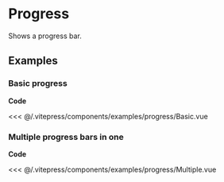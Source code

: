 <script setup>
import Basic from '../.vitepress/components/examples/progress/Basic.vue'
import Multiple from '../.vitepress/components/examples/progress/Multiple.vue'
</script>

# Progress

Shows a progress bar.

## Examples

### Basic progress
<Example>
  <Basic />
</Example>

**Code**

<<< @/.vitepress/components/examples/progress/Basic.vue

### Multiple progress bars in one
<Example>
  <Multiple />
</Example>

**Code**

<<< @/.vitepress/components/examples/progress/Multiple.vue
